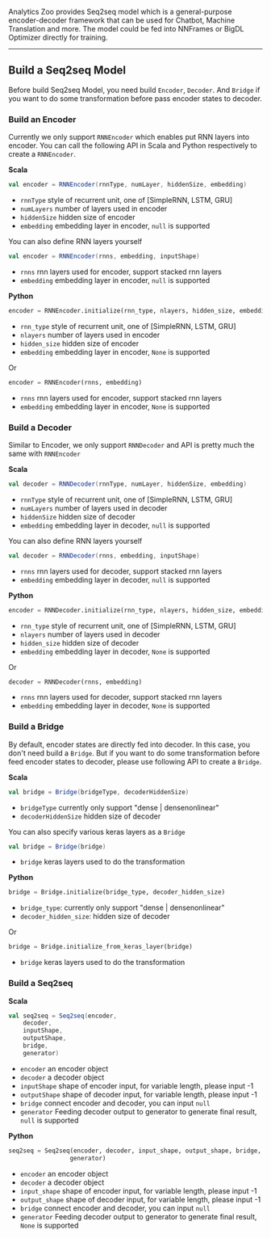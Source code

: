 Analytics Zoo provides Seq2seq model which is a general-purpose encoder-decoder framework that can be used for Chatbot, Machine Translation and more.
The model could be fed into NNFrames or BigDL Optimizer directly for training.

---
## **Build a Seq2seq Model**
Before build Seq2seq Model, you need build `Encoder`, `Decoder`. And `Bridge` if you want to do some transformation before pass encoder states to decoder.

### **Build an Encoder**
Currently we only support `RNNEncoder` which enables put RNN layers into encoder.
You can call the following API in Scala and Python respectively to create a `RNNEncoder`.

**Scala**
```scala
val encoder = RNNEncoder(rnnType, numLayer, hiddenSize, embedding)
```

* `rnnType` style of recurrent unit, one of [SimpleRNN, LSTM, GRU]
* `numLayers` number of layers used in encoder
* `hiddenSize` hidden size of encoder
* `embedding` embedding layer in encoder, `null` is supported

You can also define RNN layers yourself
```scala
val encoder = RNNEncoder(rnns, embedding, inputShape)
```

* `rnns` rnn layers used for encoder, support stacked rnn layers
* `embedding` embedding layer in encoder, `null` is supported

**Python**
```python
encoder = RNNEncoder.initialize(rnn_type, nlayers, hidden_size, embedding):
```

* `rnn_type` style of recurrent unit, one of [SimpleRNN, LSTM, GRU]
* `nlayers` number of layers used in encoder
* `hidden_size` hidden size of encoder
* `embedding` embedding layer in encoder, `None` is supported

Or

```python
encoder = RNNEncoder(rnns, embedding)
```

* `rnns` rnn layers used for encoder, support stacked rnn layers
* `embedding` embedding layer in encoder, `None` is supported

### **Build a Decoder**
Similar to Encoder, we only support `RNNDecoder` and API is pretty much the same with `RNNEncoder`

**Scala**
```scala
val decoder = RNNDecoder(rnnType, numLayer, hiddenSize, embedding)
```

* `rnnType` style of recurrent unit, one of [SimpleRNN, LSTM, GRU]
* `numLayers` number of layers used in decoder
* `hiddenSize` hidden size of decoder
* `embedding` embedding layer in decoder, `null` is supported

You can also define RNN layers yourself
```scala
val decoder = RNNDecoder(rnns, embedding, inputShape)
```

* `rnns` rnn layers used for decoder, support stacked rnn layers
* `embedding` embedding layer in decoder, `null` is supported

**Python**
```python
encoder = RNNDecoder.initialize(rnn_type, nlayers, hidden_size, embedding):
```

* `rnn_type` style of recurrent unit, one of [SimpleRNN, LSTM, GRU]
* `nlayers` number of layers used in decoder
* `hidden_size` hidden size of decoder
* `embedding` embedding layer in decoder, `None` is supported

Or

```python
decoder = RNNDecoder(rnns, embedding)
```

* `rnns` rnn layers used for decoder, support stacked rnn layers
* `embedding` embedding layer in decoder, `None` is supported

### **Build a Bridge**
By default, encoder states are directly fed into decoder. In this case, you don't need build a `Bridge`. But if you want to do some transformation before feed encoder states to decoder,
please use following API to create a `Bridge`.

**Scala**
```scala
val bridge = Bridge(bridgeType, decoderHiddenSize)
```

* `bridgeType` currently only support "dense | densenonlinear"
* `decoderHiddenSize` hidden size of decoder

You can also specify various keras layers as a `Bridge`
```scala
val bridge = Bridge(bridge)
```

* `bridge` keras layers used to do the transformation

**Python**
```python
bridge = Bridge.initialize(bridge_type, decoder_hidden_size)
```

* `bridge_type`: currently only support "dense | densenonlinear"
* `decoder_hidden_size`: hidden size of decoder

Or

```python
bridge = Bridge.initialize_from_keras_layer(bridge)
```

* `bridge` keras layers used to do the transformation

### **Build a Seq2seq**

**Scala**
```scala
val seq2seq = Seq2seq(encoder,
    decoder,
    inputShape,
    outputShape,
    bridge,
    generator)
```

* `encoder` an encoder object
* `decoder` a decoder object
* `inputShape` shape of encoder input, for variable length, please input -1
* `outputShape` shape of decoder input, for variable length, please input -1
* `bridge` connect encoder and decoder, you can input `null`
* `generator` Feeding decoder output to generator to generate final result, `null` is supported

**Python**
```python
seq2seq = Seq2seq(encoder, decoder, input_shape, output_shape, bridge,
                 generator)
```

* `encoder` an encoder object
* `decoder` a decoder object
* `input_shape` shape of encoder input, for variable length, please input -1
* `output_shape` shape of decoder input, for variable length, please input -1
* `bridge` connect encoder and decoder, you can input `null`
* `generator` Feeding decoder output to generator to generate final result, `None` is supported

